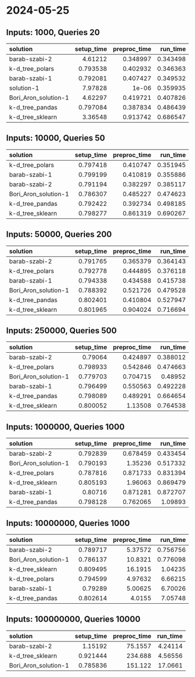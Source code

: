 # 2024-05-25

## Inputs: 1000, Queries 20

| solution             |   setup_time |   preproc_time |   run_time |
|:---------------------|-------------:|---------------:|-----------:|
| barab-szabi-2        |     4.61212  |       0.348997 |   0.343498 |
| k-d_tree_polars      |     0.793538 |       0.402932 |   0.346363 |
| barab-szabi-1        |     0.792081 |       0.407427 |   0.349532 |
| solution-1           |     7.97828  |       1e-06    |   0.359935 |
| Bori_Aron_solution-1 |     4.62297  |       0.419721 |   0.407826 |
| k-d_tree_pandas      |     0.797084 |       0.387834 |   0.486439 |
| k-d_tree_sklearn     |     3.36548  |       0.913742 |   0.686547 |

## Inputs: 10000, Queries 50

| solution             |   setup_time |   preproc_time |   run_time |
|:---------------------|-------------:|---------------:|-----------:|
| k-d_tree_polars      |     0.797418 |       0.410747 |   0.351945 |
| barab-szabi-1        |     0.799199 |       0.410819 |   0.355886 |
| barab-szabi-2        |     0.791194 |       0.382297 |   0.385117 |
| Bori_Aron_solution-1 |     0.786307 |       0.485227 |   0.474623 |
| k-d_tree_pandas      |     0.792422 |       0.392734 |   0.498185 |
| k-d_tree_sklearn     |     0.798277 |       0.861319 |   0.690267 |

## Inputs: 50000, Queries 200

| solution             |   setup_time |   preproc_time |   run_time |
|:---------------------|-------------:|---------------:|-----------:|
| barab-szabi-2        |     0.791765 |       0.365379 |   0.364143 |
| k-d_tree_polars      |     0.792778 |       0.444895 |   0.376118 |
| barab-szabi-1        |     0.794338 |       0.434588 |   0.415738 |
| Bori_Aron_solution-1 |     0.788392 |       0.521726 |   0.479528 |
| k-d_tree_pandas      |     0.802401 |       0.410804 |   0.527947 |
| k-d_tree_sklearn     |     0.801965 |       0.904024 |   0.716694 |

## Inputs: 250000, Queries 500

| solution             |   setup_time |   preproc_time |   run_time |
|:---------------------|-------------:|---------------:|-----------:|
| barab-szabi-2        |     0.79064  |       0.424897 |   0.388012 |
| k-d_tree_polars      |     0.798933 |       0.542846 |   0.474663 |
| Bori_Aron_solution-1 |     0.779703 |       0.704715 |   0.48952  |
| barab-szabi-1        |     0.796499 |       0.550563 |   0.492228 |
| k-d_tree_pandas      |     0.798089 |       0.489291 |   0.664654 |
| k-d_tree_sklearn     |     0.800052 |       1.13508  |   0.764538 |

## Inputs: 1000000, Queries 1000

| solution             |   setup_time |   preproc_time |   run_time |
|:---------------------|-------------:|---------------:|-----------:|
| barab-szabi-2        |     0.792839 |       0.678459 |   0.433454 |
| Bori_Aron_solution-1 |     0.790193 |       1.35236  |   0.517332 |
| k-d_tree_polars      |     0.787816 |       0.871733 |   0.831394 |
| k-d_tree_sklearn     |     0.805193 |       1.96063  |   0.869479 |
| barab-szabi-1        |     0.80716  |       0.871281 |   0.872707 |
| k-d_tree_pandas      |     0.798128 |       0.762065 |   1.09893  |

## Inputs: 10000000, Queries 1000

| solution             |   setup_time |   preproc_time |   run_time |
|:---------------------|-------------:|---------------:|-----------:|
| barab-szabi-2        |     0.789717 |        5.37572 |   0.756756 |
| Bori_Aron_solution-1 |     0.786137 |       10.8321  |   0.776098 |
| k-d_tree_sklearn     |     0.809495 |       16.1915  |   1.04235  |
| k-d_tree_polars      |     0.794599 |        4.97632 |   6.66215  |
| barab-szabi-1        |     0.79289  |        5.00625 |   6.70026  |
| k-d_tree_pandas      |     0.802614 |        4.0155  |   7.05748  |

## Inputs: 100000000, Queries 10000

| solution             |   setup_time |   preproc_time |   run_time |
|:---------------------|-------------:|---------------:|-----------:|
| barab-szabi-2        |     1.15192  |        75.1557 |    4.24114 |
| k-d_tree_sklearn     |     0.921444 |       234.688  |    4.56556 |
| Bori_Aron_solution-1 |     0.785836 |       151.122  |   17.0661  |